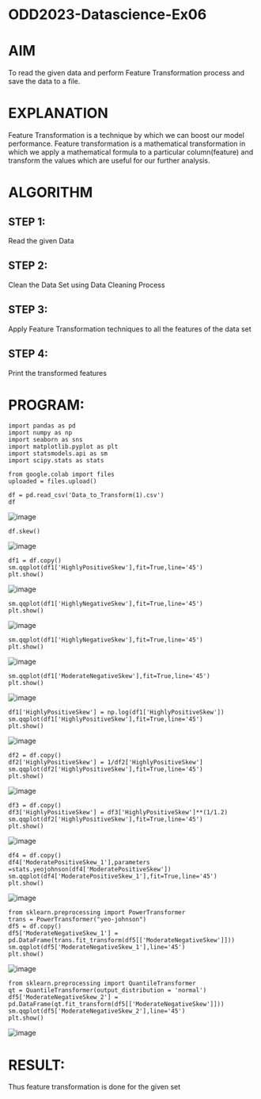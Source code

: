 # ODD2023-Datascience-Ex06
# AIM
To read the given data and perform Feature Transformation process and save the data to a file.

# EXPLANATION
Feature Transformation is a technique by which we can boost our model performance. Feature transformation is a mathematical transformation in which we apply a mathematical formula to a particular column(feature) and transform the values which are useful for our further analysis.

# ALGORITHM
## STEP 1:
Read the given Data

## STEP 2:
Clean the Data Set using Data Cleaning Process

## STEP 3:
Apply Feature Transformation techniques to all the features of the data set

## STEP 4:
Print the transformed features

# PROGRAM:
```
import pandas as pd
import numpy as np
import seaborn as sns
import matplotlib.pyplot as plt
import statsmodels.api as sm
import scipy.stats as stats
```
```
from google.colab import files
uploaded = files.upload()
```
```
df = pd.read_csv('Data_to_Transform(1).csv')
df
```
![image](https://github.com/Sudhar2303/ODD2023-Datascience-Ex06/assets/133684710/ad6da1d4-8987-4c52-9325-2e73cc96bf40)
```
df.skew()
```
![image](https://github.com/Sudhar2303/ODD2023-Datascience-Ex06/assets/133684710/147b5981-c16b-42b6-a2bb-7c76ca6348b5)
```
df1 = df.copy()
sm.qqplot(df1['HighlyPositiveSkew'],fit=True,line='45')
plt.show()
```
![image](https://github.com/Sudhar2303/ODD2023-Datascience-Ex06/assets/133684710/b0515db5-c0f8-4269-80f6-a11acf34981f)
```
sm.qqplot(df1['HighlyNegativeSkew'],fit=True,line='45')
plt.show()
```
![image](https://github.com/Sudhar2303/ODD2023-Datascience-Ex06/assets/133684710/110ff986-38ce-4e6a-9051-4ee539014274)
```
sm.qqplot(df1['HighlyNegativeSkew'],fit=True,line='45')
plt.show()
```
![image](https://github.com/Sudhar2303/ODD2023-Datascience-Ex06/assets/133684710/e9b7d4f2-364e-456e-bca2-4b2fb1e30e79)
```
sm.qqplot(df1['ModerateNegativeSkew'],fit=True,line='45')
plt.show()
```
![image](https://github.com/Sudhar2303/ODD2023-Datascience-Ex06/assets/133684710/fa0fe316-88f1-4ecf-b54a-93286375e701)
```
df1['HighlyPositiveSkew'] = np.log(df1['HighlyPositiveSkew'])
sm.qqplot(df1['HighlyPositiveSkew'],fit=True,line='45')
plt.show()
```
![image](https://github.com/Sudhar2303/ODD2023-Datascience-Ex06/assets/133684710/fe482c47-0477-4821-8527-f6e14b3d78d9)
```
df2 = df.copy()
df2['HighlyPositiveSkew'] = 1/df2['HighlyPositiveSkew']
sm.qqplot(df2['HighlyPositiveSkew'],fit=True,line='45')
plt.show()
```
![image](https://github.com/Sudhar2303/ODD2023-Datascience-Ex06/assets/133684710/a20632e0-91d4-476a-b462-18549d32c05d)
```
df3 = df.copy()
df3['HighlyPositiveSkew'] = df3['HighlyPositiveSkew']**(1/1.2)
sm.qqplot(df2['HighlyPositiveSkew'],fit=True,line='45')
plt.show()
```
![image](https://github.com/Sudhar2303/ODD2023-Datascience-Ex06/assets/133684710/cb84b880-9724-4390-bc01-b98f2879b534)
```
df4 = df.copy()
df4['ModeratePositiveSkew_1'],parameters =stats.yeojohnson(df4['ModeratePositiveSkew'])
sm.qqplot(df4['ModeratePositiveSkew_1'],fit=True,line='45')
plt.show()
```
![image](https://github.com/Sudhar2303/ODD2023-Datascience-Ex06/assets/133684710/489030e3-28d9-43c4-b4d2-952707d597e6)
```
from sklearn.preprocessing import PowerTransformer
trans = PowerTransformer("yeo-johnson")
df5 = df.copy()
df5['ModerateNegativeSkew_1'] = pd.DataFrame(trans.fit_transform(df5[['ModerateNegativeSkew']]))
sm.qqplot(df5['ModerateNegativeSkew_1'],line='45')
plt.show()
```
![image](https://github.com/Sudhar2303/ODD2023-Datascience-Ex06/assets/133684710/513b1961-3c47-440c-aae5-11b3aab71727)
```
from sklearn.preprocessing import QuantileTransformer
qt = QuantileTransformer(output_distribution = 'normal')
df5['ModerateNegativeSkew_2'] = pd.DataFrame(qt.fit_transform(df5[['ModerateNegativeSkew']]))
sm.qqplot(df5['ModerateNegativeSkew_2'],line='45')
plt.show()
```

![image](https://github.com/Sudhar2303/ODD2023-Datascience-Ex06/assets/133684710/6d27f57f-b299-497c-9919-5c7144beae9d)

# RESULT:
  Thus feature transformation is done for the given set
